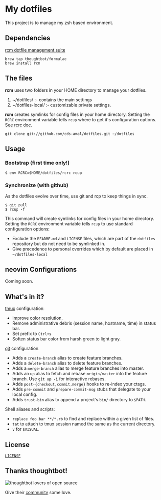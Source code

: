 # My dotfiles

This project is to manage my zsh based environment.

## Dependencies

[rcm dotfile management suite](https://github.com/thoughtbot/rcm)

    brew tap thoughtbot/formulae
    brew install rcm

## The files

**rcm** uses two folders in your HOME directory to manage your dotfiles.
  1. ~/dotfiles/ :- contains the main settings
  2. ~/dotfiles-local/ :- customizable private settings.

**rcm** creates symlinks for config files in your home directory.
Setting the `RCRC` environment variable tells `rcup` where to get
it's configuration options. [See rcrc doc](https://github.com/thoughtbot/dotfiles/blob/master/rcrc).

    git clone git://github.com/cds-amal/dotfiles.git ~/dotfiles

## Usage

### Bootstrap (first time only!)

    $ env RCRC=$HOME/dotfiles/rcrc rcup

### Synchronize (with github)

As the dotfiles evolve over time, use git and rcp to keep things in sync.

    $ git pull
    $ rcup -f

This command will create symlinks for config files in your home directory.
Setting the `RCRC` environment variable tells `rcup` to use standard
configuration options:

* Exclude the `README.md` and `LICENSE` files, which are part of
  the `dotfiles` repository but do not need to be symlinked in.
* Give precedence to personal overrides which by default are placed in
  `~/dotfiles-local`


neovim Configurations
---------------------

Coming soon.


What's in it?
-------------

[tmux](http://robots.thoughtbot.com/a-tmux-crash-course)
configuration:

* Improve color resolution.
* Remove administrative debris (session name, hostname, time) in status bar.
* Set prefix to `Ctrl+s`
* Soften status bar color from harsh green to light gray.

[git](http://git-scm.com/) configuration:

* Adds a `create-branch` alias to create feature branches.
* Adds a `delete-branch` alias to delete feature branches.
* Adds a `merge-branch` alias to merge feature branches into master.
* Adds an `up` alias to fetch and rebase `origin/master` into the feature
  branch. Use `git up -i` for interactive rebases.
* Adds `post-{checkout,commit,merge}` hooks to re-index your ctags.
* Adds `pre-commit` and `prepare-commit-msg` stubs that delegate to your local
  config.
* Adds `trust-bin` alias to append a project's `bin/` directory to `$PATH`.

Shell aliases and scripts:

* `replace foo bar **/*.rb` to find and replace within a given list of files.
* `tat` to attach to tmux session named the same as the current directory.
* `v` for `$VISUAL`.

License
-------

[`LICENSE`](/LICENSE)

Thanks thoughtbot!
------------------

![thoughtbot lovers of open source](http://presskit.thoughtbot.com/images/thoughtbot-logo-for-readmes.svg)

Give their [community](https://thoughtbot.com/community?utm_source=github) some love.
